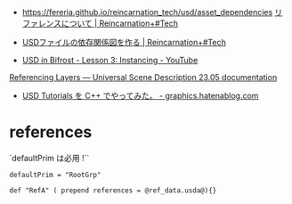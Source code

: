 - https://fereria.github.io/reincarnation_tech/usd/asset_dependencies [リファレンスについて | Reincarnation+#Tech](https://fereria.github.io/reincarnation_tech/usd/reference)
- [USDファイルの依存関係図を作る | Reincarnation+#Tech](https://fereria.github.io/reincarnation_tech/usd/asset_dependencies)

- [USD in Bifrost - Lesson 3: Instancing - YouTube](https://www.youtube.com/watch?v=5hSx6PfXfg8&ab_channel=MayaLearningChannel)

[Referencing Layers — Universal Scene Description 23.05 documentation](https://openusd.org/release/tut_referencing_layers.html)
- [USD Tutorials を C++ でやってみた。 - graphics.hatenablog.com](https://graphics.hatenablog.com/entry/2020/05/03/203309)

# references
`defaultPrim は必用 !``
```
defaultPrim = "RootGrp"
```

```
def "RefA" ( prepend references = @ref_data.usda@){}
```
